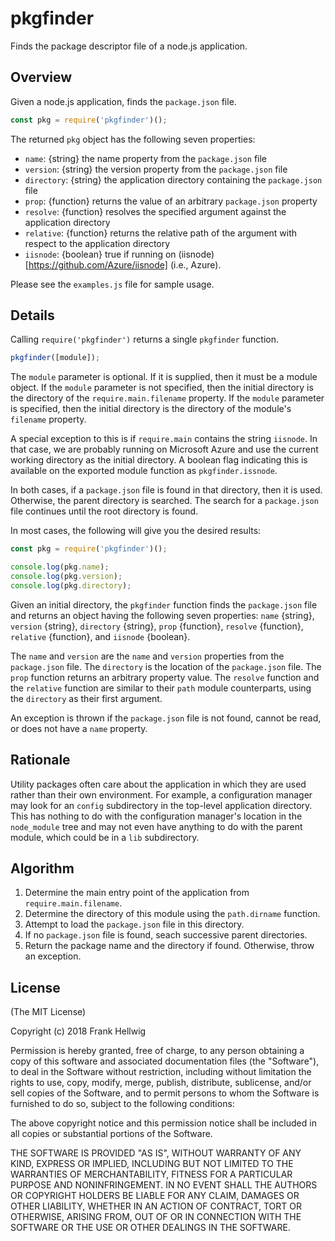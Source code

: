 # pkgfinder

Finds the package descriptor file of a node.js application.

## Overview

Given a node.js application, finds the `package.json` file.

```javascript
const pkg = require('pkgfinder')();
```

The returned `pkg` object has the following seven properties:

- `name`: {string} the name property from the `package.json` file
- `version`: {string} the version property from the `package.json` file
- `directory`: {string} the application directory containing the `package.json` file
- `prop`: {function} returns the value of an arbitrary `package.json` property
- `resolve`: {function} resolves the specified argument against the application directory
- `relative`: {function} returns the relative path of the argument with respect to the application directory
- `iisnode`: {boolean} true if running on (iisnode)[https://github.com/Azure/iisnode] (i.e., Azure).

Please see the `examples.js` file for sample usage.

## Details

Calling `require('pkgfinder')` returns a single `pkgfinder` function.

```javascript
pkgfinder([module]);
```

The `module` parameter is optional. If it is supplied, then it must be a module object. If the `module` parameter is not specified, then the initial directory is the directory of the `require.main.filename` property. If the `module` parameter is specified, then the initial directory is the directory of the module's `filename` property.

A special exception to this is if `require.main` contains the string `iisnode`. In that case, we are probably running on Microsoft Azure and use the current working directory as the initial directory. A boolean flag indicating this is available on the exported module function as `pkgfinder.issnode`.

In both cases, if a `package.json` file is found in that directory, then it is used. Otherwise, the parent directory is searched. The search for a `package.json` file continues until the root directory is found.

In most cases, the following will give you the desired results:

```javascript
const pkg = require('pkgfinder')();

console.log(pkg.name);
console.log(pkg.version);
console.log(pkg.directory);
```

Given an initial directory, the `pkgfinder` function finds the `package.json` file and returns an object having the following seven properties: `name` {string}, `version` {string}, `directory` {string}, `prop` {function}, `resolve` {function}, `relative` {function}, and `iisnode` {boolean}.

The `name` and `version` are the `name` and `version` properties from the `package.json` file. The `directory` is the location of the `package.json` file. The `prop` function returns an arbitrary property value. The `resolve` function and the `relative` function are similar to their `path` module counterparts, using the `directory` as their first argument.

An exception is thrown if the `package.json` file is not found, cannot be read, or does not have a `name` property.

## Rationale

Utility packages often care about the application in which they are used rather than their own environment. For example, a configuration manager may look for an `config` subdirectory in the top-level application directory. This has nothing to do with the configuration manager's location in the `node_module` tree and may not even have anything to do with the parent module, which could be in a `lib` subdirectory.

## Algorithm

1.  Determine the main entry point of the application from `require.main.filename`.
2.  Determine the directory of this module using the `path.dirname` function.
3.  Attempt to load the `package.json` file in this directory.
4.  If no `package.json` file is found, seach successive parent directories.
5.  Return the package name and the directory if found. Otherwise, throw an exception.

## License

(The MIT License)

Copyright (c) 2018 Frank Hellwig

Permission is hereby granted, free of charge, to any person obtaining a copy of this software and associated documentation files (the "Software"), to deal in the Software without restriction, including without limitation the rights to use, copy, modify, merge, publish, distribute, sublicense, and/or sell copies of the Software, and to permit persons to whom the Software is furnished to do so, subject to the following conditions:

The above copyright notice and this permission notice shall be included in all copies or substantial portions of the Software.

THE SOFTWARE IS PROVIDED "AS IS", WITHOUT WARRANTY OF ANY KIND, EXPRESS OR IMPLIED, INCLUDING BUT NOT LIMITED TO THE WARRANTIES OF MERCHANTABILITY, FITNESS FOR A PARTICULAR PURPOSE AND NONINFRINGEMENT. IN NO EVENT SHALL THE AUTHORS OR COPYRIGHT HOLDERS BE LIABLE FOR ANY CLAIM, DAMAGES OR OTHER LIABILITY, WHETHER IN AN ACTION OF CONTRACT, TORT OR OTHERWISE, ARISING FROM, OUT OF OR IN CONNECTION WITH THE SOFTWARE OR THE USE OR OTHER DEALINGS IN THE SOFTWARE.
